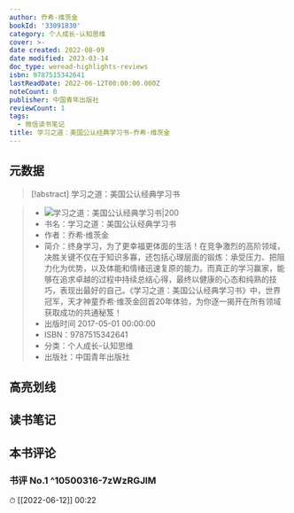 ```yaml
---
author: 乔希·维茨金
bookId: '33091830'
category: 个人成长-认知思维
cover: >-
date created: 2022-08-09
date modified: 2023-03-14
doc_type: weread-highlights-reviews
isbn: 9787515342641
lastReadDate: 2022-06-12T00:00:00.000Z
noteCount: 0
publisher: 中国青年出版社
reviewCount: 1
tags:
  - 微信读书笔记
title: 学习之道：美国公认经典学习书-乔希·维茨金
---
```


## 元数据

>[!abstract] 学习之道：美国公认经典学习书

> - ![学习之道：美国公认经典学习书|200](https://wfqqreader-1252317822.image.myqcloud.com/cover/830/33091830/t7_33091830.jpg)
> - 书名：学习之道：美国公认经典学习书
> - 作者：乔希·维茨金
> - 简介：终身学习，为了更幸福更体面的生活！在竞争激烈的高阶领域，决胜关键不仅在于知识多寡，还包括心理层面的锻炼：承受压力、把阻力化为优势，以及体能和情绪迅速复原的能力。而真正的学习赢家，能够在追求卓越的过程中持续总结心得，最终以健康的心态和纯熟的技巧，表现出最好的自己。《学习之道：美国公认经典学习书》中，世界冠军，天才神童乔希·维茨金回首20年体验，为你逐一揭开在所有领域获取成功的共通秘笈！
> - 出版时间 2017-05-01 00:00:00
> - ISBN：9787515342641
> - 分类：个人成长-认知思维
> - 出版社：中国青年出版社

## 高亮划线

## 读书笔记

## 本书评论

### 书评 No.1 ^10500316-7zWzRGJlM

⏱ [[2022-06-12]] 00:22
